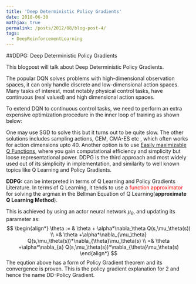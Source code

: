 ```yaml
---
title: 'Deep Deterministic Policy Gradients'
date: 2018-06-30
mathjax: true
permalink: /posts/2012/08/blog-post-4/
tags:
  - DeepReinforcementLearning
---
```

##DDPG: Deep Deterministic Policy Gradients
<script src="https://cdn.mathjax.org/mathjax/latest/MathJax.js?config=TeX-AMS-MML_HTMLorMML" type="text/javascript"></script>

This blogpost will talk about Deep Deterministic Policy Gradients.

The popular DQN solves problems with high-dimensional observation spaces, it can only handle
discrete and low-dimensional action spaces. Many tasks of interest, most notably physical control
tasks, have continuous (real valued) and high dimensional action spaces.

To extend DQN to continuous control tasks, we need to perform an extra expensive optimization procedure in the inner loop of training as shown below:



One may use SGD to solve this but it turns out to be quite slow. The other solutions includes sampling actions, CEM, CMA-ES etc , which often works for action dimensions upto 40. Another option is to use [Easily maximizable Q Functions](https://arxiv.org/pdf/1603.00748.pdf), where you gain computational efficiency and simplicity but loose representational power. DDPG is the third approach and most widely used out of its simplicity in implementation, and similarity to well known topics like Q Learning and Policy Gradients.


**DDPG:** can be interpreted in terms of Q Learning and Policy Gradients Literature. In terms of Q Learning, it tends to use a <span style="color:#FF0000">function approximator</span>  for solving the argmax in the Bellman Equation of Q Learning(**approximate Q Learning Method**).

This is achieved by using an actor neural network $\mu_\theta$, and updating its parameter as:
$$
\begin{align*}
\theta := & \theta + \alpha*\nabla_\theta Q(s,\mu_\theta(s)) \\
=& \theta +\alpha*\nabla_{\mu_\theta} Q(s,\mu_\theta(s))*\nabla_{\theta}\mu_\theta(s)  \\
 =& \theta +\alpha*\nabla_{a} Q(s,\mu_\theta(s))*\nabla_{\theta}\mu_\theta(s)
\end{align*}
$$
The eqution above has a form of Policy Gradient theorem and its convergence is proven. This is the policy gradient explanation for 2 and hence the name DD-Policy Gradient.
